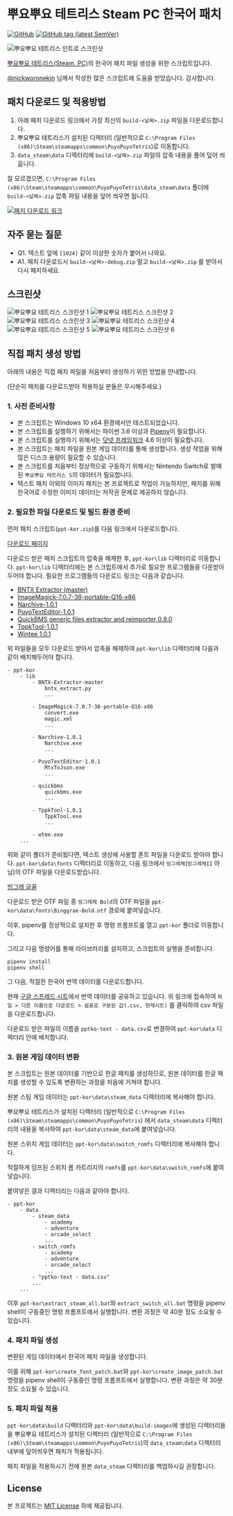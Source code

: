# 뿌요뿌요 테트리스 Steam PC 한국어 패치

[![GitHub](https://img.shields.io/badge/License-MIT-yellow.svg)](https://github.com/yf-dev/puyopuyotetris-kor/blob/master/LICENSE)
[![GitHub tag (latest SemVer)](https://img.shields.io/github/tag/yf-dev/puyopuyotetris-kor.svg)](https://github.com/yf-dev/puyopuyotetris-kor/releases/latest)

![뿌요뿌요 테트리스 인트로 스크린샷](./screenshots/20181105221920_1.jpg)

[뿌요뿌요 테트리스(Steam, PC)](https://store.steampowered.com/app/546050/Puyo_PuyoTetris/)의 한국어 패치 파일 생성을 위한 스크립트입니다.

[@nickworonekin](https://github.com/nickworonekin) 님께서 작성한 많은 스크립트에 도움을 받았습니다. 감사합니다.

## 패치 다운로드 및 적용방법

1. 아래 패치 다운로드 링크에서 가장 최신의 `build-<날짜>.zip` 파일을 다운로드합니다.
2. 뿌요뿌요 테트리스가 설치된 디렉터리 (일반적으로 `C:\Program Files (x86)\Steam\steamapps\common\PuyoPuyoTetris`)로 이동합니다.
3. `data_steam\data` 디렉터리에 `build-<날짜>.zip` 파일의 압축 내용을 풀어 덮어 씌웁니다.

잘 모르겠으면, `C:\Program Files (x86)\Steam\steamapps\common\PuyoPuyoTetris\data_steam\data` 폴더에 `build-<날짜>.zip` 압축 파일 내용을 덮어 씌우면 됩니다.

[![패치 다운로드 링크](./download_link.png)](https://drive.google.com/drive/folders/13zkCxlFOuVyH8WcmlotYg5sYVtiQQ9mV?usp=sharing)

## 자주 묻는 질문

- Q1. 텍스트 앞에 `[1024]` 같이 이상한 숫자가 붙어서 나와요.
- A1. 패치 다운로드시 `build-<날짜>-debug.zip` 말고 `build-<날짜>.zip` 를 받아서 다시 패치하세요.
<!-- -->

## 스크린샷

![뿌요뿌요 테트리스 스크린샷 1](./screenshots/20181105221931_1.jpg)
![뿌요뿌요 테트리스 스크린샷 2](./screenshots/20181105221952_1.jpg)
![뿌요뿌요 테트리스 스크린샷 3](./screenshots/20181105222421_1.jpg)
![뿌요뿌요 테트리스 스크린샷 4](./screenshots/20181105222447_1.jpg)
![뿌요뿌요 테트리스 스크린샷 5](./screenshots/20181105222542_1.jpg)
![뿌요뿌요 테트리스 스크린샷 6](./screenshots/20181105222646_1.jpg)

## 직접 패치 생성 방법

아래의 내용은 직접 패치 파일을 처음부터 생성하기 위한 방법을 안내합니다.

(단순히 패치를 다운로드받아 적용하실 분들은 무시해주세요.)

### 1. 사전 준비사항

- 본 스크립트는 Windows 10 x64 환경에서만 테스트되었습니다.
- 본 스크립트를 실행하기 위해서는 파이썬 3.6 이상과 [Pipenv](https://github.com/pypa/pipenv)이 필요합니다.
- 본 스크립트를 실행하기 위해서는 [닷넷 프레임워크](https://www.microsoft.com/net/download/dotnet-framework-runtime) 4.6 이상이 필요합니다.
- 본 스크립트는 패치 파일을 원본 게임 데이터를 통해 생성합니다. 생성 작업을 위해 많은 디스크 용량이 필요할 수 있습니다.
- 본 스크립트를 처음부터 정상적으로 구동하기 위해서는 Nintendo Switch로 발매된 `뿌요뿌요 테트리스 S`의 데이터가 필요합니다.
- 텍스트 패치 이외의 이미지 패치는 본 프로젝트로 작업이 가능하지만, 패치를 위해 한국어로 수정한 이미지 데이터는 저작권 문제로 제공하지 않습니다.


### 2. 필요한 파일 다운로드 및 빌드 환경 준비

먼저 패치 스크립트(`ppt-kor.zip`)를 다음 링크에서 다운로드합니다.

[다운로드 페이지](https://github.com/yf-dev/puyopuyotetris-kor/releases/latest)

다운로드 받은 패치 스크립트의 압축을 해제한 후, `ppt-kor\lib` 디렉터리로 이동합니다.
`ppt-kor\lib` 디렉터리에는 본 스크립트에서 추가로 필요한 프로그램들을 다운받아두어야 합니다. 필요한 프로그램들의 다운로드 링크는 다음과 같습니다.

- [BNTX Extractor (master)](https://github.com/aboood40091/BNTX-Extractor/archive/master.zip)
- [ImageMagick-7.0.7-38-portable-Q16-x86](http://ftp.icm.edu.pl/packages/ImageMagick/binaries/ImageMagick-7.0.7-38-portable-Q16-x86.zip)
- [Narchive-1.0.1](https://github.com/nickworonekin/narchive/releases/download/v1.0.1/Narchive-1.0.1.zip)
- [PuyoTextEditor-1.0.1](https://github.com/nickworonekin/puyo-text-editor/releases/download/v1.0.1/PuyoTextEditor-1.0.1.zip)
- [QuickBMS generic files extractor and reimporter 0.9.0](https://aluigi.altervista.org/papers/quickbms.zip)
- [TppkTool-1.0.1](https://github.com/nickworonekin/tppk-tool/releases/download/v1.0.1/TppkTool-1.0.1.zip)
- [Wintee 1.0.1](https://github.com/WinLAFS/wintee/releases/download/v1.0.1/wtee.exe)


위 파일들을 모두 다운로드 받아서 압축을 해제하여 `ppt-kor\lib` 디렉터리에 다음과 같이 배치해두어야 합니다.

```
- ppt-kor
    - lib
        - BNTX-Extractor-master
            bntx_extract.py
            ...

        - ImageMagick-7.0.7-38-portable-Q16-x86
            convert.exe
            magic.xml
            ...

        - Narchive-1.0.1
            Narchive.exe
            ...

        - PuyoTextEditor-1.0.1
            MtxToJson.exe
            ...

        - quickbms
            quickbms.exe
            ...

        - TppkTool-1.0.1
            TppkTool.exe
            ...

        - wtee.exe
    ...
```

위와 같이 폴더가 준비됬다면, 텍스트 생성에 사용할 폰트 파일을 다운로드 받아야 합니다.
`ppt-kor\data\fonts` 디렉터리로 이동하고, 다음 링크에서 `빙그레체`(`빙그레체II` 아님)의 OTF 파일을 다운로드받습니다.

[빙그레 글꼴](http://www.bing.co.kr/story/contribute_font)

다운로드 받은 OTF 파일 중 `빙그레체 Bold`의 OTF 파일을 `ppt-kor\data\fonts\Binggrae-Bold.otf` 경로에 붙여넣습니다.

이후, pipenv를 정상적으로 설치한 후 명령 프롬프트를 열고 `ppt-kor` 폴더로 이동합니다.

그리고 다음 명령어를 통해 라이브러리를 설치하고, 스크립트의 실행을 준비합니다.

```
pipenv install
pipenv shell
```

그 다음, 적절한 한국어 번역 데이터를 다운로드합니다.

현재 [구글 스프레드 시트](https://docs.google.com/spreadsheets/d/1HfH5lQ81PYhAqj4qZVMdPtWC0zNBN78greQpCvs_g2A)에서 번역 데이터를 공유하고 있습니다.
위 링크에 접속하여 `파일 > 다른 이름으로 다운로드 > 쉼표로 구분된 값(.csv, 현재시트)` 를 클릭하여 csv 파일을 다운로드합니다.

다운로드 받은 파일의 이름을 `pptko-text - data.csv`로 변경하여 `ppt-kor\data` 디렉터리 안에 배치합니다.

### 3. 원본 게임 데이터 변환

본 스크립트는 원본 데이터를 기반으로 한글 패치를 생성하므로, 원본 데이터를 한글 패치를 생성할 수 있도록 변환하는 과정을 처음에 거쳐야 합니다.

원본 스팀 게임 데이터는 `ppt-kor\data\steam_data` 디렉터리에 복사해야 합니다.

뿌요뿌요 테트리스가 설치된 디렉터리 (일반적으로 `C:\Program Files (x86)\Steam\steamapps\common\PuyoPuyoTetris`) 에서 `data_steam\data` 디렉터리의 내용을 복사하여 `ppt-kor\data\steam_data`에 붙여넣습니다.

원본 스위치 게임 데이터는 `ppt-kor\data\switch_romfs` 디렉터리에 복사해야 합니다.

적절하게 덤프된 스위치 롬 카트리지의 `romfs`를 `ppt-kor\data\switch_romfs`에 붙여넣습니다.

붙여넣은 결과 디렉터리는 다음과 같아야 합니다.

```
- ppt-kor
    - data
        - steam_data
            - academy
            - adventure
            - arcade_select
            ...
        - switch_romfs
            - academy
            - adventure
            - arcade_select
            ...
        - "pptko-text - data.csv"
        ...
    ...
```

이후 `ppt-kor\extract_steam_all.bat`와 `extract_switch_all.bat` 명령을 pipenv shell이 구동중인 명령 프롬프트에서 실행합니다.
변환 과정은 약 40분 정도 소요될 수 있습니다.

### 4. 패치 파일 생성

변환된 게임 데이터에서 한국어 패치 파일을 생성합니다.

이를 위해 `ppt-kor\create_font_patch.bat`와 `ppt-kor\create_image_patch.bat` 명령을 pipenv shell이 구동중인 명령 프롬프트에서 실행합니다.
변환 과정은 약 30분 정도 소요될 수 있습니다.

### 5. 패치 파일 적용

`ppt-kor\data\build` 디렉터리와 `ppt-kor\data\build-images`에 생성된 디렉터리들을 뿌요뿌요 테트리스가 설치된 디렉터리 (일반적으로 `C:\Program Files (x86)\Steam\steamapps\common\PuyoPuyoTetris`)의 `data_steam\data` 디렉터리 내부에 덮어씌우면 패치가 적용됩니다.

패치 파일을 적용하시기 전에 원본 `data_steam` 디렉터리를 백업하시길 권장합니다.

## License

본 프로젝트는 [MIT License](./LICENSE) 하에 제공됩니다.
